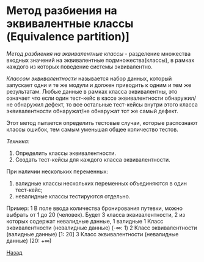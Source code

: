# Метод разбиения на эквивалентные классы (Equivalence partition)]
*Метод разбиения на эквивалентные классы* - разделение множества входных значений на эквивалентные подмножества(классы),
 в рамках каждого из которых поведение системы эквивалентно.

*Классом эквивалентности* называется набор данных, который запускает одни и те же модули и должен приводить к одним и тем же результатам.
Любые данные в рамках класса эквивалентны, это означает что если один тест-кейс в кассе эквивалентности обнаружил/не обнаружил дефект, 
то все остальные тест-кейсы внутри этого класса эквивалентности обнаружат/не обнаружат тот же самый дефект.

Этот метод пытается определить тестовые случаи, которые распознают классы ошибок, тем самым уменьшая общее количество тестов.

*Техника:*
1. Определить классы эквивалентности.
1. Создать тест-кейсы для каждого класса эквивалентности.

При наличии нескольких переменных:
1. валидные классы нескольких переменных объединяются в один тест-кейс;
1. невалидные классы тестируются отдельно.

Пример:
1 В поле ввода количества бронирования путевки, можно выбрать от 1 до 20 (человек).
   Будет 3 класса эквивалентности, 2 из которых содержат невалидные данные,  1 валидные
   1 Класс эквивалентности (невалидные данные) (-∞: 1)
   2 Класс эквивалентности (валидные данные) [1: 20]
   3 Класс эквивалентности (невалидные данные) (20: +∞)
 
 [Назад](../TestDesignTechnics.md)

